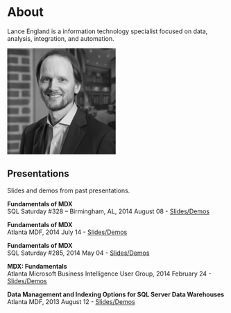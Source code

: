 # About

Lance England is a information technology specialist focused on data, analysis, integration, and automation.

![Lance England profile picture](/assets/img/lance_england.jpg)

## Presentations

Slides and demos from past presentations.

**Fundamentals of MDX**  
SQL Saturday #328 – Birmingham, AL, 2014 August 08 - [Slides/Demos](/assets/presentations/fundamentals_of_mdx_sqlsat328.zip)

**Fundamentals of MDX**  
Atlanta MDF, 2014 July 14 - [Slides/Demos](/assets/presentations/fundamentals_of_mdx_atlantamdf.zip)

**Fundamentals of MDX**  
SQL Saturday #285, 2014 May 04 - [Slides/Demos](/assets/presentations/fundamentals_of_mdx_sqlsat285.zip)

**MDX: Fundamentals**  
Atlanta Microsoft Business Intelligence User Group, 2014 February 24 - [Slides/Demos](/assets/presentations/mdx_fundamentals_atlantabi.zip)

**Data Management and Indexing Options for SQL Server Data Warehouses**  
Atlanta MDF, 2013 August 12 - [Slides/Demos](/assets/presentations/data_mgmt_atlantamdf.zip)
